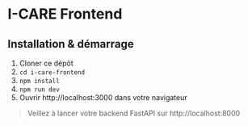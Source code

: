 # I-CARE Frontend

## Installation & démarrage

1. Cloner ce dépôt
2. `cd i-care-frontend`
3. `npm install`
4. `npm run dev`
5. Ouvrir http://localhost:3000 dans votre navigateur

> Veillez à lancer votre backend FastAPI sur http://localhost:8000
